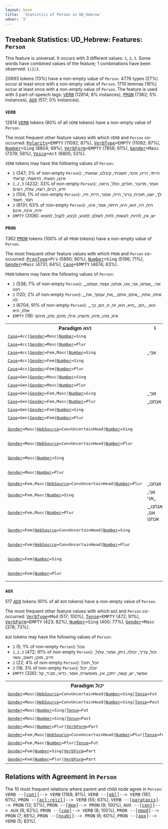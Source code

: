 ```yaml
---
layout: base
title:  'Statistics of Person in UD_Hebrew'
udver: '2'
---
```


## Treebank Statistics: UD_Hebrew: Features: `Person`

This feature is universal.
It occurs with 3 different values: `1`, `2`, `3`.
Some words have combined values of the feature; 1 combinations have been observed: `1|2|3`.

20693 tokens (13%) have a non-empty value of `Person`.
4776 types (27%) occur at least once with a non-empty value of `Person`.
1710 lemmas (16%) occur at least once with a non-empty value of `Person`.
The feature is used with 3 part-of-speech tags: <tt><a href="he-pos-VERB.html">VERB</a></tt> (12814; 8% instances), <tt><a href="he-pos-PRON.html">PRON</a></tt> (7362; 5% instances), <tt><a href="he-pos-AUX.html">AUX</a></tt> (517; 0% instances).

### `VERB`

12814 <tt><a href="he-pos-VERB.html">VERB</a></tt> tokens (80% of all `VERB` tokens) have a non-empty value of `Person`.

The most frequent other feature values with which `VERB` and `Person` co-occurred: <tt><a href="he-feat-Polarity.html">Polarity</a></tt><tt>=EMPTY</tt> (11092; 87%), <tt><a href="he-feat-VerbType.html">VerbType</a></tt><tt>=EMPTY</tt> (11092; 87%), <tt><a href="he-feat-Number.html">Number</a></tt><tt>=Sing</tt> (8804; 69%), <tt><a href="he-feat-VerbForm.html">VerbForm</a></tt><tt>=EMPTY</tt> (7856; 61%), <tt><a href="he-feat-Gender.html">Gender</a></tt><tt>=Masc</tt> (7379; 58%), <tt><a href="he-feat-Voice.html">Voice</a></tt><tt>=Act</tt> (6805; 53%).

`VERB` tokens may have the following values of `Person`:

* `1` (347; 3% of non-empty `Person`): הייתי, היינו, אינני, חשבתי, קיבלנו, שמעתי, איננו, הגעתי, הרגשתי, קראתי
* `1,2,3` (4232; 33% of non-empty `Person`): אומר, מדובר, חולים, כולל, נראה, יודע, רבים, רוצה, עולה, רוצים
* `2` (104; 1% of non-empty `Person`): לך, ישנו, תוכיח, ברור, הייה, אמור, היית, חיו, חסר, חשוד
* `3` (8131; 63% of non-empty `Person`): היה, היו, הוא, היא, היתה, אמר, אינו, יהיה, אינה, אינם
* `EMPTY` (3106): יש, אין, להיות, לעשות, לתת, לשלם, למנוע, לבצע, לקבל, למצוא

### `PRON`

7362 <tt><a href="he-pos-PRON.html">PRON</a></tt> tokens (100% of all `PRON` tokens) have a non-empty value of `Person`.

The most frequent other feature values with which `PRON` and `Person` co-occurred: <tt><a href="he-feat-PronType.html">PronType</a></tt><tt>=Prs</tt> (5890; 80%), <tt><a href="he-feat-Number.html">Number</a></tt><tt>=Sing</tt> (5196; 71%), <tt><a href="he-feat-Gender.html">Gender</a></tt><tt>=Masc</tt> (4731; 64%), <tt><a href="he-feat-Case.html">Case</a></tt><tt>=EMPTY</tt> (4674; 63%).

`PRON` tokens may have the following values of `Person`:

* `1` (538; 7% of non-empty `Person`): _אני, _אנחנו, אני, אנו, אנחנו, עצמי, עצמנו, הננו
* `2` (120; 2% of non-empty `Person`): _אתה, אתה, _אתם, אתם, _את, עצמך, את, לה
* `3` (6704; 91% of non-empty `Person`): _הוא, _הם, _היא, הוא, זה, זו, הם, כך, אלה, היא
* `EMPTY` (19): איזו, מהו, מיהו, מישהו, אילו, מהם, מהן, מיהם

<table>
  <tr><th>Paradigm <i>הוא</i></th><th><tt>1</tt></th><th><tt>2</tt></th><th><tt>3</tt></th></tr>
  <tr><td><tt><tt><a href="he-feat-Case.html">Case</a></tt><tt>=Acc</tt>|<tt><a href="he-feat-Gender.html">Gender</a></tt><tt>=Masc</tt>|<tt><a href="he-feat-Number.html">Number</a></tt><tt>=Sing</tt></tt></td><td></td><td>_אתה</td><td>_הוא</td></tr>
  <tr><td><tt><tt><a href="he-feat-Case.html">Case</a></tt><tt>=Acc</tt>|<tt><a href="he-feat-Gender.html">Gender</a></tt><tt>=Masc</tt>|<tt><a href="he-feat-Number.html">Number</a></tt><tt>=Plur</tt></tt></td><td></td><td>_אתם</td><td>_הם</td></tr>
  <tr><td><tt><tt><a href="he-feat-Case.html">Case</a></tt><tt>=Acc</tt>|<tt><a href="he-feat-Gender.html">Gender</a></tt><tt>=Fem,Masc</tt>|<tt><a href="he-feat-Number.html">Number</a></tt><tt>=Sing</tt></tt></td><td>_אני</td><td></td><td></td></tr>
  <tr><td><tt><tt><a href="he-feat-Case.html">Case</a></tt><tt>=Acc</tt>|<tt><a href="he-feat-Gender.html">Gender</a></tt><tt>=Fem</tt>|<tt><a href="he-feat-Number.html">Number</a></tt><tt>=Sing</tt></tt></td><td></td><td></td><td>_היא</td></tr>
  <tr><td><tt><tt><a href="he-feat-Case.html">Case</a></tt><tt>=Acc</tt>|<tt><a href="he-feat-Gender.html">Gender</a></tt><tt>=Fem</tt>|<tt><a href="he-feat-Number.html">Number</a></tt><tt>=Plur</tt></tt></td><td></td><td></td><td>_הן</td></tr>
  <tr><td><tt><tt><a href="he-feat-Case.html">Case</a></tt><tt>=Gen</tt>|<tt><a href="he-feat-Gender.html">Gender</a></tt><tt>=Masc</tt>|<tt><a href="he-feat-Number.html">Number</a></tt><tt>=Sing</tt></tt></td><td></td><td>_אתה</td><td>_הוא</td></tr>
  <tr><td><tt><tt><a href="he-feat-Case.html">Case</a></tt><tt>=Gen</tt>|<tt><a href="he-feat-Gender.html">Gender</a></tt><tt>=Masc</tt>|<tt><a href="he-feat-Number.html">Number</a></tt><tt>=Plur</tt></tt></td><td></td><td>_אתם</td><td>_הם</td></tr>
  <tr><td><tt><tt><a href="he-feat-Case.html">Case</a></tt><tt>=Gen</tt>|<tt><a href="he-feat-Gender.html">Gender</a></tt><tt>=Fem,Masc</tt>|<tt><a href="he-feat-Number.html">Number</a></tt><tt>=Sing</tt></tt></td><td>_אני</td><td></td><td></td></tr>
  <tr><td><tt><tt><a href="he-feat-Case.html">Case</a></tt><tt>=Gen</tt>|<tt><a href="he-feat-Gender.html">Gender</a></tt><tt>=Fem,Masc</tt>|<tt><a href="he-feat-Number.html">Number</a></tt><tt>=Plur</tt></tt></td><td>_אנחנו</td><td></td><td></td></tr>
  <tr><td><tt><tt><a href="he-feat-Case.html">Case</a></tt><tt>=Gen</tt>|<tt><a href="he-feat-Gender.html">Gender</a></tt><tt>=Fem</tt>|<tt><a href="he-feat-Number.html">Number</a></tt><tt>=Sing</tt></tt></td><td></td><td>_את</td><td>_היא</td></tr>
  <tr><td><tt><tt><a href="he-feat-Case.html">Case</a></tt><tt>=Gen</tt>|<tt><a href="he-feat-Gender.html">Gender</a></tt><tt>=Fem</tt>|<tt><a href="he-feat-Number.html">Number</a></tt><tt>=Plur</tt></tt></td><td></td><td></td><td>_הן</td></tr>
  <tr><td><tt><tt><a href="he-feat-Gender.html">Gender</a></tt><tt>=Masc</tt>|<tt><a href="he-feat-HebSource.html">HebSource</a></tt><tt>=ConvUncertainHead</tt>|<tt><a href="he-feat-Number.html">Number</a></tt><tt>=Sing</tt></tt></td><td></td><td></td><td>_הוא, הוא</td></tr>
  <tr><td><tt><tt><a href="he-feat-Gender.html">Gender</a></tt><tt>=Masc</tt>|<tt><a href="he-feat-HebSource.html">HebSource</a></tt><tt>=ConvUncertainHead</tt>|<tt><a href="he-feat-Number.html">Number</a></tt><tt>=Plur</tt></tt></td><td></td><td></td><td>_הם, הם</td></tr>
  <tr><td><tt><tt><a href="he-feat-Gender.html">Gender</a></tt><tt>=Masc</tt>|<tt><a href="he-feat-Number.html">Number</a></tt><tt>=Sing</tt></tt></td><td></td><td>_אתה, אתה</td><td>_הוא, הוא</td></tr>
  <tr><td><tt><tt><a href="he-feat-Gender.html">Gender</a></tt><tt>=Masc</tt>|<tt><a href="he-feat-Number.html">Number</a></tt><tt>=Plur</tt></tt></td><td></td><td>_אתם, אתם</td><td>_הם, הם</td></tr>
  <tr><td><tt><tt><a href="he-feat-Gender.html">Gender</a></tt><tt>=Fem,Masc</tt>|<tt><a href="he-feat-HebSource.html">HebSource</a></tt><tt>=ConvUncertainHead</tt>|<tt><a href="he-feat-Number.html">Number</a></tt><tt>=Plur</tt></tt></td><td>_אנחנו</td><td></td><td></td></tr>
  <tr><td><tt><tt><a href="he-feat-Gender.html">Gender</a></tt><tt>=Fem,Masc</tt>|<tt><a href="he-feat-Number.html">Number</a></tt><tt>=Sing</tt></tt></td><td>אני, _אני</td><td></td><td></td></tr>
  <tr><td><tt><tt><a href="he-feat-Gender.html">Gender</a></tt><tt>=Fem,Masc</tt>|<tt><a href="he-feat-Number.html">Number</a></tt><tt>=Plur</tt></tt></td><td>_אנחנו, אנו, אנחנו</td><td></td><td></td></tr>
  <tr><td><tt><tt><a href="he-feat-Gender.html">Gender</a></tt><tt>=Fem</tt>|<tt><a href="he-feat-HebSource.html">HebSource</a></tt><tt>=ConvUncertainHead</tt>|<tt><a href="he-feat-Number.html">Number</a></tt><tt>=Sing</tt></tt></td><td></td><td></td><td>_היא, היא</td></tr>
  <tr><td><tt><tt><a href="he-feat-Gender.html">Gender</a></tt><tt>=Fem</tt>|<tt><a href="he-feat-HebSource.html">HebSource</a></tt><tt>=ConvUncertainHead</tt>|<tt><a href="he-feat-Number.html">Number</a></tt><tt>=Plur</tt></tt></td><td></td><td></td><td>_הן, הן</td></tr>
  <tr><td><tt><tt><a href="he-feat-Gender.html">Gender</a></tt><tt>=Fem</tt>|<tt><a href="he-feat-Number.html">Number</a></tt><tt>=Sing</tt></tt></td><td></td><td>_את, את</td><td>_היא, היא</td></tr>
  <tr><td><tt><tt><a href="he-feat-Gender.html">Gender</a></tt><tt>=Fem</tt>|<tt><a href="he-feat-Number.html">Number</a></tt><tt>=Plur</tt></tt></td><td></td><td></td><td>_הן, הן</td></tr>
</table>

### `AUX`

517 <tt><a href="he-pos-AUX.html">AUX</a></tt> tokens (61% of all `AUX` tokens) have a non-empty value of `Person`.

The most frequent other feature values with which `AUX` and `Person` co-occurred: <tt><a href="he-feat-VerbType.html">VerbType</a></tt><tt>=Mod</tt> (517; 100%), <tt><a href="he-feat-Tense.html">Tense</a></tt><tt>=EMPTY</tt> (472; 91%), <tt><a href="he-feat-VerbForm.html">VerbForm</a></tt><tt>=EMPTY</tt> (423; 82%), <tt><a href="he-feat-Number.html">Number</a></tt><tt>=Sing</tt> (400; 77%), <tt><a href="he-feat-Gender.html">Gender</a></tt><tt>=Masc</tt> (378; 73%).

`AUX` tokens may have the following values of `Person`:

* `1` (5; 1% of non-empty `Person`): נוכל
* `1,2,3` (472; 91% of non-empty `Person`): יכול, צריך, יכולה, ניתן, אמור, עלול, חייב, מוכן, חשוב, עשוי
* `2` (22; 4% of non-empty `Person`): יוכל, תוכל
* `3` (18; 3% of non-empty `Person`): יוכלו, יכול
* `EMPTY` (326): אפשר, יש, קשה, ייתכן, אין, מאפשרת, אסור, כדאי, סביר, קל

<table>
  <tr><th>Paradigm <i>יכול</i></th><th><tt>1</tt></th><th><tt>1,2,3</tt></th><th><tt>2</tt></th><th><tt>3</tt></th></tr>
  <tr><td><tt><tt><a href="he-feat-Gender.html">Gender</a></tt><tt>=Masc</tt>|<tt><a href="he-feat-HebSource.html">HebSource</a></tt><tt>=ConvUncertainHead</tt>|<tt><a href="he-feat-Number.html">Number</a></tt><tt>=Sing</tt>|<tt><a href="he-feat-Tense.html">Tense</a></tt><tt>=Fut</tt></tt></td><td></td><td></td><td>יוכל</td><td></td></tr>
  <tr><td><tt><tt><a href="he-feat-Gender.html">Gender</a></tt><tt>=Masc</tt>|<tt><a href="he-feat-HebSource.html">HebSource</a></tt><tt>=ConvUncertainHead</tt>|<tt><a href="he-feat-Number.html">Number</a></tt><tt>=Sing</tt>|<tt><a href="he-feat-Tense.html">Tense</a></tt><tt>=Past</tt></tt></td><td></td><td></td><td></td><td>יכול</td></tr>
  <tr><td><tt><tt><a href="he-feat-Gender.html">Gender</a></tt><tt>=Masc</tt>|<tt><a href="he-feat-Number.html">Number</a></tt><tt>=Sing</tt>|<tt><a href="he-feat-Tense.html">Tense</a></tt><tt>=Fut</tt></tt></td><td></td><td></td><td>יוכל</td><td></td></tr>
  <tr><td><tt><tt><a href="he-feat-Gender.html">Gender</a></tt><tt>=Masc</tt>|<tt><a href="he-feat-Number.html">Number</a></tt><tt>=Sing</tt>|<tt><a href="he-feat-Tense.html">Tense</a></tt><tt>=Past</tt></tt></td><td></td><td></td><td></td><td>יכול</td></tr>
  <tr><td><tt><tt><a href="he-feat-Gender.html">Gender</a></tt><tt>=Masc</tt>|<tt><a href="he-feat-Number.html">Number</a></tt><tt>=Plur</tt>|<tt><a href="he-feat-VerbForm.html">VerbForm</a></tt><tt>=Part</tt></tt></td><td></td><td>יכולים</td><td></td><td></td></tr>
  <tr><td><tt><tt><a href="he-feat-Gender.html">Gender</a></tt><tt>=Fem,Masc</tt>|<tt><a href="he-feat-HebSource.html">HebSource</a></tt><tt>=ConvUncertainHead</tt>|<tt><a href="he-feat-Number.html">Number</a></tt><tt>=Plur</tt>|<tt><a href="he-feat-Tense.html">Tense</a></tt><tt>=Fut</tt></tt></td><td>נוכל</td><td></td><td></td><td></td></tr>
  <tr><td><tt><tt><a href="he-feat-Gender.html">Gender</a></tt><tt>=Fem,Masc</tt>|<tt><a href="he-feat-Number.html">Number</a></tt><tt>=Plur</tt>|<tt><a href="he-feat-Tense.html">Tense</a></tt><tt>=Fut</tt></tt></td><td>נוכל</td><td></td><td></td><td>יוכלו</td></tr>
  <tr><td><tt><tt><a href="he-feat-Gender.html">Gender</a></tt><tt>=Fem</tt>|<tt><a href="he-feat-Number.html">Number</a></tt><tt>=Sing</tt>|<tt><a href="he-feat-VerbForm.html">VerbForm</a></tt><tt>=Part</tt></tt></td><td></td><td>יכולה</td><td></td><td></td></tr>
  <tr><td><tt><tt><a href="he-feat-Gender.html">Gender</a></tt><tt>=Fem</tt>|<tt><a href="he-feat-Number.html">Number</a></tt><tt>=Plur</tt>|<tt><a href="he-feat-VerbForm.html">VerbForm</a></tt><tt>=Part</tt></tt></td><td></td><td>יכולות</td><td></td><td></td></tr>
</table>

## Relations with Agreement in `Person`

The 10 most frequent relations where parent and child node agree in `Person`:
<tt>VERB --[<tt><a href="he-dep-conj.html">conj</a></tt>]--> VERB</tt> (1168; 81%),
<tt>VERB --[<tt><a href="he-dep-obl.html">obl</a></tt>]--> VERB</tt> (181; 61%),
<tt>PRON --[<tt><a href="he-dep-acl-relcl.html">acl:relcl</a></tt>]--> VERB</tt> (55; 63%),
<tt>VERB --[<tt><a href="he-dep-parataxis.html">parataxis</a></tt>]--> PRON</tt> (12; 57%),
<tt>PRON --[<tt><a href="he-dep-dep.html">dep</a></tt>]--> PRON</tt> (9; 100%),
<tt>AUX --[<tt><a href="he-dep-conj.html">conj</a></tt>]--> AUX</tt> (8; 62%),
<tt>PRON --[<tt><a href="he-dep-cop.html">cop</a></tt>]--> VERB</tt> (8; 100%),
<tt>PRON --[<tt><a href="he-dep-nmod.html">nmod</a></tt>]--> PRON</tt> (7; 88%),
<tt>PRON --[<tt><a href="he-dep-nsubj.html">nsubj</a></tt>]--> PRON</tt> (6; 60%),
<tt>PRON --[<tt><a href="he-dep-aux.html">aux</a></tt>]--> VERB</tt> (5; 83%).

